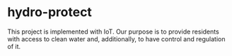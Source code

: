 # hydro-protect
This project is implemented with IoT. Our purpose is to provide residents with access to clean water and, additionally, to have control and regulation of it.
